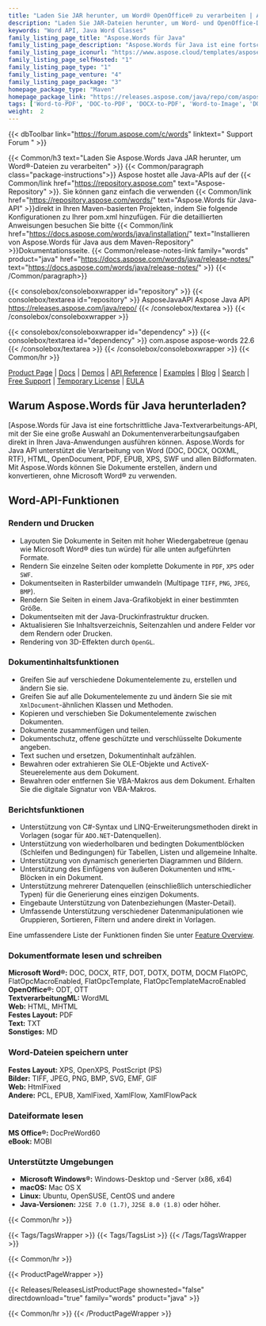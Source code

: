 ```yaml
---
title: "Laden Sie JAR herunter, um Word® OpenOffice® zu verarbeiten | Aspose.Words-API"
description: "Laden Sie JAR-Dateien herunter, um Word- und OpenOffice-Dokumente zu erstellen, zu bearbeiten, zu konvertieren und anzuzeigen. Arbeiten Sie mit Text, Bildern, Formularen, Tabellen, benutzerdefiniertem XML, SmartArt, OLE, VBA und mehr."
keywords: "Word API, Java Word Classes"
family_listing_page_title: "Aspose.Words für Java"
family_listing_page_description: "Aspose.Words für Java ist eine fortschrittliche Java-Textverarbeitungs-API, mit der Sie eine große Auswahl an Dokumentenverarbeitungsaufgaben direkt in Ihren Java-Anwendungen ausführen können."
family_listing_page_iconurl: "https://www.aspose.cloud/templates/aspose/App_Themes/V3/images/words/272x272/aspose_words-for-java.png"
family_listing_page_selfHosted: "1"
family_listing_page_type: "1"
family_listing_page_venture: "4"
family_listing_page_package: "3"
homepage_package_type: "Maven"
homepage_package_link: "https://releases.aspose.com/java/repo/com/aspose/aspose-words/"
tags: ['Word-to-PDF', 'DOC-to-PDF', 'DOCX-to-PDF', 'Word-to-Image', 'DOCX-to-JPG', 'DOC-to-PNG', 'Image-to-PDF', 'JPG-to-PDF', 'TIFF-to-PDF', 'HTML-to-Markdown', 'HTML-to-MD', 'DOCX-to-Markdown', 'DOCX-to-MD', 'Markdown-to-PDF', 'MD-to-PDF', 'HTML-to-PDF', 'MHT-to-PDF', 'MHTML-to-PDF', 'Word-to-HTML', 'Markdown-to-HTML', 'MD-to-HTML', 'Mobi-to-EPUB', 'RTF-to-PDF', 'ODT-to-PDF', 'TXT-to-PDF', 'Mobi-to-PDF', 'DOCX-to-DOC', 'HTML-to-Word']
weight:  2
---
```


{{< dbToolbar link="https://forum.aspose.com/c/words" linktext=" Support Forum " >}}

{{< Common/h3 text="Laden Sie Aspose.Words Java JAR herunter, um Word®-Dateien zu verarbeiten"  >}}
{{< Common/paragraph class="package-instructions">}}
Aspose hostet alle Java-APIs auf der
{{< Common/link href="https://repository.aspose.com" text="Aspose-Repository"  >}}. Sie können ganz einfach die verwenden
{{< Common/link href="https://repository.aspose.com/words/" text="Aspose.Words für Java-API"  >}}direkt in Ihren Maven-basierten Projekten, indem Sie folgende Konfigurationen zu Ihrer pom.xml hinzufügen. Für die detaillierten Anweisungen besuchen Sie bitte
{{< Common/link href="https://docs.aspose.com/words/java/installation/" text="Installieren von Aspose.Words für Java aus dem Maven-Repository"  >}}Dokumentationsseite.
{{< Common/release-notes-link family="words" product="java" href="https://docs.aspose.com/words/java/release-notes/" text="https://docs.aspose.com/words/java/release-notes/"  >}}
{{< /Common/paragraph>}}

{{< consolebox/consoleboxwrapper id="repository" >}}
   {{< consolebox/textarea id="repository" >}} 
      <repository>
      <id>AsposeJavaAPI</id>
      <name>Aspose Java API</name>
      <url>https://releases.aspose.com/java/repo/</url>
      </repository> 
   {{< /consolebox/textarea >}}
{{< /consolebox/consoleboxwrapper >}}

{{< consolebox/consoleboxwrapper id="dependency" >}}
   {{< consolebox/textarea id="dependency" >}}
      <dependency>
      <groupId>com.aspose</groupId>
      <artifactId>aspose-words</artifactId>
      <version>22.6</version>
      </dependency>
   {{< /consolebox/textarea >}}
{{< /consolebox/consoleboxwrapper >}}
{{< Common/hr >}}

[Product Page](https://products.aspose.com/words/java) | [Docs](https://docs.aspose.com/words/java/) | [Demos](https://products.aspose.app/words/family) | [API Reference](https://reference.aspose.com/words/java) | [Examples](https://github.com/aspose-words/Aspose.Words-for-Java/tree/master/Examples) | [Blog](https://blog.aspose.com/category/words/) | [Search](https://search.aspose.com/) | [Free Support](https://forum.aspose.com/c/words) | [Temporary License](https://purchase.aspose.com/temporary-license) | [EULA](https://about.aspose.com/legal/eula/)

## Warum Aspose.Words für Java herunterladen?

[Aspose.Words für Java ist eine fortschrittliche Java-Textverarbeitungs-API, mit der Sie eine große Auswahl an Dokumentenverarbeitungsaufgaben direkt in Ihren Java-Anwendungen ausführen können. Aspose.Words for Java API unterstützt die Verarbeitung von Word (DOC, DOCX, OOXML, RTF), HTML, OpenDocument, PDF, EPUB, XPS, SWF und allen Bildformaten. Mit Aspose.Words können Sie Dokumente erstellen, ändern und konvertieren, ohne Microsoft Word® zu verwenden.

## Word-API-Funktionen

### Rendern und Drucken

- Layouten Sie Dokumente in Seiten mit hoher Wiedergabetreue (genau wie Microsoft Word® dies tun würde) für alle unten aufgeführten Formate.
- Rendern Sie einzelne Seiten oder komplette Dokumente in `PDF`, `XPS` oder `SWF`.
- Dokumentseiten in Rasterbilder umwandeln (Multipage `TIFF`, `PNG`, `JPEG`, `BMP`).
- Rendern Sie Seiten in einem Java-Grafikobjekt in einer bestimmten Größe.
- Dokumentseiten mit der Java-Druckinfrastruktur drucken.
- Aktualisieren Sie Inhaltsverzeichnis, Seitenzahlen und andere Felder vor dem Rendern oder Drucken.
- Rendering von 3D-Effekten durch `OpenGL`.

### Dokumentinhaltsfunktionen

- Greifen Sie auf verschiedene Dokumentelemente zu, erstellen und ändern Sie sie.
- Greifen Sie auf alle Dokumentelemente zu und ändern Sie sie mit `XmlDocument`-ähnlichen Klassen und Methoden.
- Kopieren und verschieben Sie Dokumentelemente zwischen Dokumenten.
- Dokumente zusammenfügen und teilen.
- Dokumentschutz, offene geschützte und verschlüsselte Dokumente angeben.
- Text suchen und ersetzen, Dokumentinhalt aufzählen.
- Bewahren oder extrahieren Sie OLE-Objekte und ActiveX-Steuerelemente aus dem Dokument.
- Bewahren oder entfernen Sie VBA-Makros aus dem Dokument. Erhalten Sie die digitale Signatur von VBA-Makros.

### Berichtsfunktionen

- Unterstützung von C#-Syntax und LINQ-Erweiterungsmethoden direkt in Vorlagen (sogar für `ADO.NET`-Datenquellen).
- Unterstützung von wiederholbaren und bedingten Dokumentblöcken (Schleifen und Bedingungen) für Tabellen, Listen und allgemeine Inhalte.
- Unterstützung von dynamisch generierten Diagrammen und Bildern.
- Unterstützung des Einfügens von äußeren Dokumenten und `HTML`-Blöcken in ein Dokument.
- Unterstützung mehrerer Datenquellen (einschließlich unterschiedlicher Typen) für die Generierung eines einzigen Dokuments.
- Eingebaute Unterstützung von Datenbeziehungen (Master-Detail).
- Umfassende Unterstützung verschiedener Datenmanipulationen wie Gruppieren, Sortieren, Filtern und andere direkt in Vorlagen.

Eine umfassendere Liste der Funktionen finden Sie unter [Feature Overview](https://docs.aspose.com/words/java/feature-overview/).

### Dokumentformate lesen und schreiben

**Microsoft Word®:** DOC, DOCX, RTF, DOT, DOTX, DOTM, DOCM FlatOPC, FlatOpcMacroEnabled, FlatOpcTemplate, FlatOpcTemplateMacroEnabled\
**OpenOffice®:** ODT, OTT\
**TextverarbeitungML:** WordML\
**Web:** HTML, MHTML\
**Festes Layout:** PDF\
**Text:** TXT\
**Sonstiges:** MD

### Word-Dateien speichern unter

**Festes Layout:** XPS, OpenXPS, PostScript (PS)\
**Bilder:** TIFF, JPEG, PNG, BMP, SVG, EMF, GIF\
**Web:** HtmlFixed\
**Andere:** PCL, EPUB, XamlFixed, XamlFlow, XamlFlowPack

### Dateiformate lesen

**MS Office®:** DocPreWord60\
**eBook:** MOBI

### Unterstützte Umgebungen

- **Microsoft Windows®:** Windows-Desktop und -Server (x86, x64)
- **macOS:** Mac OS X
- **Linux:** Ubuntu, OpenSUSE, CentOS und andere
- **Java-Versionen:** `J2SE 7.0 (1.7)`, `J2SE 8.0 (1.8)` oder höher.

{{< Common/hr >}}

{{< Tags/TagsWrapper >}}
 {{< Tags/TagsList >}}
{{< /Tags/TagsWrapper >}}

{{< Common/hr >}}

{{< ProductPageWrapper >}}
<!-- ReleasesListProductPage-->
   {{< Releases/ReleasesListProductPage shownested="false"  directdownload="true" family="words" product="java" >}}
<!-- /ReleasesListProductPage-->
{{< Common/hr >}}
{{< /ProductPageWrapper >}}

